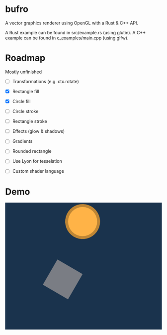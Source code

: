 # bufro
A vector graphics renderer using OpenGL with a Rust &amp; C++ API.

A Rust example can be found in src/example.rs (using glutin).
A C++ example can be found in c_examples/main.cpp (using glfw).

# Roadmap

Mostly unfinished

- [ ] Transformations (e.g. ctx.rotate)
- [x] Rectangle fill
- [x] Circle fill
- [ ] Circle stroke
- [ ] Rectangle stroke
- [ ] Effects (glow & shadows)
- [ ] Gradients
- [ ] Rounded rectangle
- [ ] Use Lyon for tesselation
- [ ] Custom shader language


# Demo

![Image of demo](https://raw.githubusercontent.com/UE2020/bufro/main/demo.png)
